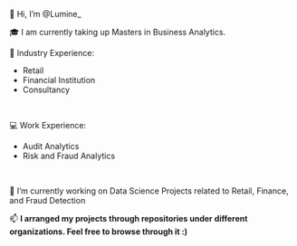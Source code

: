 👋 Hi, I’m @Lumine_

🎓 I am currently taking up Masters in Business Analytics. <br>

🌱 Industry Experience:
- Retail
- Financial Institution
- Consultancy
<br>

💻 Work Experience:
- Audit Analytics
- Risk and Fraud Analytics
<br>

💞️ I’m currently working on Data Science Projects related to Retail, Finance, and Fraud Detection

📫 **I arranged my projects through repositories under different organizations. Feel free to browse through it :)**

<!---
InsightInspector/InsightInspector is a ✨ special ✨ repository because its `README.md` (this file) appears on your GitHub profile.
You can click the Preview link to take a look at your changes.
--->
